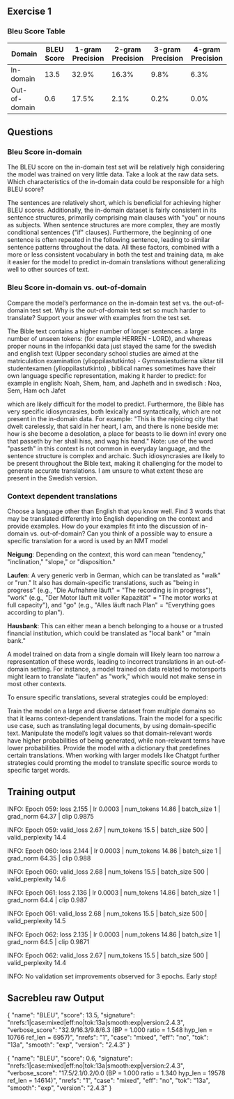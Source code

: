 ## Exercise 1 
### Bleu Score Table

| Domain       | BLEU Score | 1-gram Precision | 2-gram Precision | 3-gram Precision | 4-gram Precision |
|--------------|------------|------------------|------------------|------------------|------------------|
| In-domain    | 13.5       | 32.9%            | 16.3%            | 9.8%             | 6.3%             |
| Out-of-domain| 0.6        | 17.5%            | 2.1%             | 0.2%             | 0.0%             |

## Questions 
### Bleu Score in-domain
The BLEU score on the in-domain test set will be relatively high considering the model
was trained on very little data. Take a look at the raw data sets. Which characteristics of
the in-domain data could be responsible for a high BLEU score?

The sentences are relatively short, which is beneficial for achieving higher BLEU scores. 
Additionally, the in-domain dataset is fairly consistent in its sentence structures, primarily comprising main clauses 
with "you" or nouns as subjects. When sentence structures are more complex, 
they are mostly conditional sentences ("if" clauses). Furthermore, the beginning of one sentence is often repeated in 
the following sentence, leading to similar sentence patterns throughout the data. All these factors, 
combined with a more or less consistent vocabulary in both the test and training data, m
ake it easier for the model to predict in-domain translations without generalizing well to other sources of text.

### Bleu Score in-domain vs. out-of-domain
Compare the model’s performance on the in-domain test set vs. the out-of-domain test
set. Why is the out-of-domain test set so much harder to translate? Support your answer
with examples from the test set.

The Bible text contains a higher number of longer sentences. 
a large number of unseen tokens: (for example HERREN - LORD), and whereas proper nouns in the infopankki data just 
stayed the same for the swedish and english text (Upper secondary school studies are aimed at the matriculation examination (ylioppilastutkinto) - Gymnasiestudierna siktar till studentexamen (ylioppilastutkinto)
, biblical names sometimes have their own language specific representation, making it harder to predict: for example in english: Noah, Shem, ham, and Japheth 
and in swedisch : Noa, Sem, Ham och Jafet

which are likely difficult for the model to predict. Furthermore, the Bible has 
very specific idiosyncrasies, both lexically and syntactically, which are not present in the in-domain data.
For example: "This is the rejoicing city that dwelt carelessly, that said in her heart, I am, and there is none beside me: how is she become a desolation, a place for beasts to lie down in! every one that passeth by her shall hiss, and wag his hand."
Note: use of the word "passeth" in this context is not common in everyday language, and the sentence structure is complex and archaic.
Such idiosyncrasies are likely to be present throughout the Bible text, making it challenging for the model to generate accurate translations.
I am unsure to what extent these are present in the Swedish version.


### Context dependent translations
Choose a language other than English that you know well. Find 3 words that may be
translated differently into English depending on the context and provide examples. How
do your examples fit into the discussion of in-domain vs. out-of-domain? Can you think
of a possible way to ensure a specific translation for a word is used by an NMT model


**Neigung**: Depending on the context, this word can mean "tendency," "inclination," "slope," or "disposition."

**Laufen**: A very generic verb in German, which can be translated as "walk" or "run." It also has domain-specific translations, such as "being in progress" (e.g., "Die Aufnahme läuft" = "The recording is in progress"), "work" (e.g., "Der Motor läuft mit voller Kapazität" = "The motor works at full capacity"), and "go" (e.g., "Alles läuft nach Plan" = "Everything goes according to plan").

**Hausbank**: This can either mean a bench belonging to a house or a trusted financial institution, which could be translated as "local bank" or "main bank."

A model trained on data from a single domain will likely learn too narrow a representation of these words, leading to incorrect translations in an out-of-domain setting. For instance, a model trained on data related to motorsports might learn to translate "laufen" as "work," which would not make sense in most other contexts.

To ensure specific translations, several strategies could be employed:

Train the model on a large and diverse dataset from multiple domains so that it learns context-dependent translations.
Train the model for a specific use case, such as translating legal documents, by using domain-specific text.
Manipulate the model’s logit values so that domain-relevant words have higher probabilities of being generated, while non-relevant terms have lower probabilities.
Provide the model with a dictionary that predefines certain translations.
When working with larger models like Chatgpt further strategies could promting the model to translate specific source words to specific target words. 

## Training output 
INFO: Epoch 059: loss 2.155 | lr 0.0003 | num_tokens 14.86 | batch_size 1 | grad_norm 64.37 | clip 0.9875 

INFO: Epoch 059: valid_loss 2.67 | num_tokens 15.5 | batch_size 500 | valid_perplexity 14.4

INFO: Epoch 060: loss 2.144 | lr 0.0003 | num_tokens 14.86 | batch_size 1 | grad_norm 64.35 | clip 0.988      

INFO: Epoch 060: valid_loss 2.68 | num_tokens 15.5 | batch_size 500 | valid_perplexity 14.6

INFO: Epoch 061: loss 2.136 | lr 0.0003 | num_tokens 14.86 | batch_size 1 | grad_norm 64.4 | clip 0.987         

INFO: Epoch 061: valid_loss 2.68 | num_tokens 15.5 | batch_size 500 | valid_perplexity 14.5

INFO: Epoch 062: loss 2.135 | lr 0.0003 | num_tokens 14.86 | batch_size 1 | grad_norm 64.5 | clip 0.9871         

INFO: Epoch 062: valid_loss 2.67 | num_tokens 15.5 | batch_size 500 | valid_perplexity 14.4

INFO: No validation set improvements observed for 3 epochs. Early stop!

## Sacrebleu  raw  Output 

{
 "name": "BLEU",
 "score": 13.5,
 "signature": "nrefs:1|case:mixed|eff:no|tok:13a|smooth:exp|version:2.4.3",
 "verbose_score": "32.9/16.3/9.8/6.3 (BP = 1.000 ratio = 1.548 hyp_len = 10766 ref_len = 6957)",
 "nrefs": "1",
 "case": "mixed",
 "eff": "no",
 "tok": "13a",
 "smooth": "exp",
 "version": "2.4.3"
}


{
 "name": "BLEU",
 "score": 0.6,
 "signature": "nrefs:1|case:mixed|eff:no|tok:13a|smooth:exp|version:2.4.3",
 "verbose_score": "17.5/2.1/0.2/0.0 (BP = 1.000 ratio = 1.340 hyp_len = 19578 ref_len = 14614)",
 "nrefs": "1",
 "case": "mixed",
 "eff": "no",
 "tok": "13a",
 "smooth": "exp",
 "version": "2.4.3"
}
